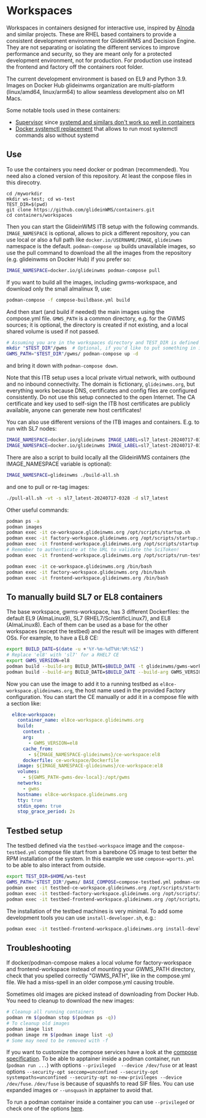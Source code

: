 <!--
SPDX-FileCopyrightText: 2020 Fermi Research Alliance, LLC
SPDX-License-Identifier: Apache-2.0
-->

# Workspaces

Workspaces in containers designed for interactive use, inspired by [Alnoda](https://alnoda.org/) and similar projects.
These are RHEL based containers to provide a consistent development environment for GlideinWMS and Decision Engine.
They are not separating or isolating the different services to improve performance and security, so they are meant only
for a protected development environment, not for production.
For production use instead the frontend and factory off the containers root folder.

The current development environment is based on EL9 and Python 3.9.
Images on Docker Hub glideinwms organization are multi-platform (linux/amd64, linux/arm64) to allow seamless development also on M1 Macs.

Some notable tools used in these containers:

-   [Supervisor](http://supervisord.org/) since [systemd and similars don't work so well in containers](https://docs.docker.com/config/containers/multi-service_container/)
-   [Docker systemctl replacement](https://github.com/gdraheim/docker-systemctl-replacement) that allows to run most systemctl commands also without systemd

## Use

To use the containers you need docker or podman (recommended).
You need also a cloned version of this repository. At least the conpose files in this direcotry.
```
cd /myworkdir
mkdir ws-test; cd ws-test
TEST_DIR=$(pwd)
git clone https://github.com/glideinWMS/containers.git
cd containers/workspaces
```
Then you can start the GlideinWMS ITB setup with the following commands.
`IMAGE_NAMESPACE` is optional, allows to pick a different repository, you can use local or also a full path like `docker.io/USERNAME/IMAGE`, `glideinwms` namespace is the default.
`podman-compose up` builds unavailable images, so use the pull command to download the all the images from the repository (e.g. glideinwms on Docker Hub) if you prefer so:
```bash
IMAGE_NAMESPACE=docker.io/glideinwms podman-compose pull
```
If you want to build all the images, including gwms-workspace, and download only the small almalinux 9, use:
```bash
podman-compose -f compose-buildbase.yml build
```
And then start (and build if needed) the main images using the compose.yml file.
`GMWS_PATH` is a common directory, e.g. for the GWMS sources; it is optional, the directory is created if not existing, and a local shared volume is used if not passed.
```bash
# Assuming you are in the workspaces directory and TEST_DIR is defined from above
mkdir "$TEST_DIR"/gwms  # Optional, if you'd like to put something in it
GWMS_PATH="$TEST_DIR"/gwms/ podman-compose up -d
```
and bring it down with `podman-compose down`.

Note that this ITB setup uses a local private virtual network, with outbound and no inbound connectivity. 
The domain is fictionary, `glideinwms.org`, but everything works because DNS, certificates and config files 
are configured consistently.
Do not use this setup connected to the open Internet. The CA certificate and key used to self-sign the ITB
host certificates are publicly available, anyone can generate new host certificates!

You can also use different versions of the ITB images and containers.
E.g. to run with SL7 nodes:
```bash
IMAGE_NAMESPACE=docker.io/glideinwms IMAGE_LABEL=sl7_latest-20240717-0328 podman-compose pull
IMAGE_NAMESPACE=docker.io/glideinwms IMAGE_LABEL=sl7_latest-20240717-0328 GWMS_PATH=/myworkdir/ws-test/gwms/ podman-compose up -d
```

There are also a script to build locally all the GlideinWMS containers (the IMAGE_NAMESPACE variable is optional):
```bash
IMAGE_NAMESPACE=glideinwms ./build-all.sh
```
and one to pull or re-tag images:
```bash
./pull-all.sh -vt -s sl7_latest-20240717-0328 -d sl7_latest
```

Other useful commands:
```bash
podman ps -a
podman images
podman exec -it ce-workspace.glideinwms.org /opt/scripts/startup.sh
podman exec -it factory-workspace.glideinwms.org /opt/scripts/startup.sh
podman exec -it frontend-workspace.glideinwms.org /opt/scripts/startup.sh
# Remember to authenticate at the URL to validate the SciToken! 
podman exec -it frontend-workspace.glideinwms.org /opt/scripts/run-test.sh

podman exec -it ce-workspace.glideinwms.org /bin/bash
podman exec -it factory-workspace.glideinwms.org /bin/bash
podman exec -it frontend-workspace.glideinwms.org /bin/bash
```

## To manually build SL7 or EL8 containers

The base workspace, gwms-workspace, has 3 different Dockerfiles: the default EL9 (AlmaLinux9), SL7 (RHEL7/ScientificLinux7), and EL8 (AlmaLinux8).
Each of them can be used as a base for the other workspaces (except the testbed) and the result will be images with different OSs.
For example, to have a EL8 CE:
```bash
export BUILD_DATE=$(date -u +'%Y-%m-%dT%H:%M:%SZ')
# Replace 'el8' with 'sl7' for a RHEL7 CE
export GWMS_VERSION=el8
podman build --build-arg BUILD_DATE=$BUILD_DATE -t glideinwms/gwms-workspace:$GWMS_VERSION -f gwms-workspace/Dockerfile.$GWMS_VERSION  .
podman build --build-arg BUILD_DATE=$BUILD_DATE --build-arg GWMS_VERSION=$GWMS_VERSION -t glideinwms/ce-workspace:$GWMS_VERSION  -f ce-workspace/Dockerfile .
```
Now you can use the image to add it to a running testbed as `el8ce-workspace.glideinwms.org`, the host name used in the provided Factory configuration.
You can start the CE manually or add it in a compose file with a section like:
```yaml
  el8ce-workspace:
    container_name: el8ce-workspace.glideinwms.org
    build:
      context: .
      arg:
        - GWMS_VERSION=el8
      cache_from:
        - ${IMAGE_NAMESPACE-glideinwms}/ce-workspace:el8
      dockerfile: ce-workspace/Dockerfile
    image: ${IMAGE_NAMESPACE-glideinwms}/ce-workspace:el8
    volumes:
      - ${GWMS_PATH-gwms-dev-local}:/opt/gwms
    networks:
      - gwms
    hostname: el8ce-workspace.glideinwms.org
    tty: true
    stdin_open: true
    stop_grace_period: 2s
```


## Testbed setup

The testbed defined via the `testbed-workspace` image and the `compose-testbed.yml` compose file start from a barebone OS image to test better the RPM installation of the system.
In this example we use `compose-wports.yml` to be able to also interact from outside.
```bash
export TEST_DIR=$HOME/ws-test
GWMS_PATH="$TEST_DIR"/gwms/ BASE_COMPOSE=compose-testbed.yml podman-compose -f compose-wports.yml up -d
podman exec -it testbed-ce-workspace.glideinwms.org /opt/scripts/startup.sh
podman exec -it testbed-factory-workspace.glideinwms.org /opt/scripts/install-glideinwms.sh --logserver
podman exec -it testbed-frontend-workspace.glideinwms.org /opt/scripts/install-glideinwms.sh
```
The installation of the testbed machines is very minimal. To add some development tools you can use `install-developer.sh`, e.g.:
```bash
podman exec -it testbed-frontend-workspace.glideinwms.org install-developer.sh
```


## Troubleshooting

If docker/podman-compose makes a local volume for factory-workspace and frontend-workspace instead of mounting your GWMS_PATH directory, check that you spelled correctly "GWMS_PATH", like in the compose.yml file.
We had a miss-spell in an older compose.yml causing trouble.

Sometimes old images are picked instead of downloading from Docker Hub.
You need to cleanup to download the new images:
```bash
# Cleanup all running containers
podman rm $(podman stop $(podman ps -q))
# To cleanup old images
podman image list
podman image rm $(podman image list -q)
# Some may need to be removed with -f
```

If you want to customize the compose services have a look at the [compose specification](https://github.com/compose-spec/compose-spec/blob/main/00-overview.md).
To be able to apptainer inside a podman container, run (`podman run ...`) with options `--privileged  --device /dev/fuse`
or at least options `--security-opt seccomp=unconfined --security-opt systempaths=unconfined --security-opt no-new-privileges --device /dev/fuse`.
`/dev/fuse` is because of squashfs to read SIF files. You can use expanded images or `--unsquash` in apptainer to avoid that.

To run a podman container inside a container you can use `--privileged` or check one of the options [here](https://www.redhat.com/en/blog/podman-inside-container).
